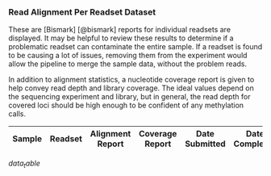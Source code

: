 ### Read Alignment Per Readset Dataset
These are [Bismark] [@bismark] reports for individual readsets are displayed. It may be helpful to review these results to determine if a problematic readset can contaminate the entire sample. If a readset is found to be causing a lot of issues, removing them from the experiment would allow the pipeline to merge the sample data, without the problem reads.
 
 In addition to alignment statistics, a nucleotide coverage report is given to help convey read depth and library coverage. The ideal values depend on the sequencing experiment and library, but in general, the read depth for covered loci should be high enough to be confident of any methylation calls.

| Sample | Readset | Alignment Report | Coverage Report | Date Submitted | Date Completed |
|--------|---------|------------------|-----------------|----------------|----------------|
$data_table$
